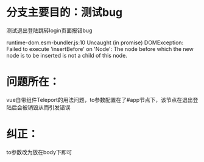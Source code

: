# 分支主要目的：测试bug
  测试退出登陆跳转login页面报错bug

  runtime-dom.esm-bundler.js:10 Uncaught (in promise) DOMException: Failed to execute 'insertBefore' on 'Node': The node before which the new node is to be inserted is not a child of this node.

# 问题所在：
  vue自带组件Teleport的用法问题，to参数配置在了#app节点下，该节点在退出登陆后会被销毁从而引发错误

# 纠正：
  to参数改为放在body下即可